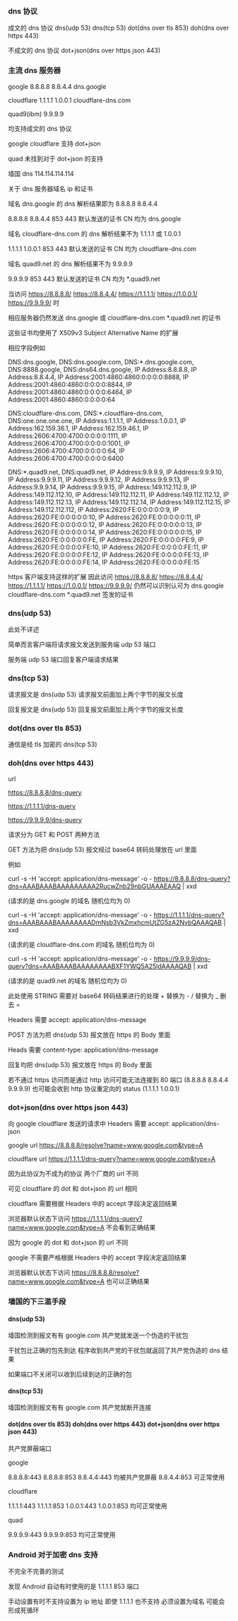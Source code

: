 ### dns 协议

成文的 dns 协议 dns(udp 53) dns(tcp 53) dot(dns over tls 853) doh(dns over https 443)

不成文的 dns 协议 dot+json(dns over https json 443)

### 主流 dns 服务器

google 8.8.8.8 8.8.4.4 dns.google

cloudflare 1.1.1.1 1.0.0.1 cloudflare-dns.com

quad9(ibm) 9.9.9.9

均支持成文的 dns 协议

google cloudflare 支持 dot+json

quad 未找到对于 dot+json 的支持

墙国 dns 114.114.114.114

关于 dns 服务器域名 ip 和证书

域名 dns.google 的 dns 解析结果即为 8.8.8.8 8.8.4.4

8.8.8.8 8.8.4.4 853 443 默认发送的证书 CN 均为 dns.google

域名 cloudflare-dns.com 的 dns 解析结果不为 1.1.1.1 或 1.0.0.1

1.1.1.1 1.0.0.1 853 443 默认发送的证书 CN 均为 cloudflare-dns.com

域名 quad9.net 的 dns 解析结果不为 9.9.9.9

9.9.9.9 853 443 默认发送的证书 CN 均为 *.quad9.net

当访问 https://8.8.8.8/ https://8.8.4.4/ https://1.1.1.1/ https://1.0.0.1/ https://9.9.9.9/ 时

相应服务器仍然发送 dns.google 或 cloudflare-dns.com *.quad9.net 的证书

这些证书均使用了 X509v3 Subject Alternative Name 的扩展

相应字段例如

DNS:dns.google, DNS:dns.google.com, DNS:*.dns.google.com, DNS:8888.google, DNS:dns64.dns.google, IP Address:8.8.8.8, IP Address:8.8.4.4, IP Address:2001:4860:4860:0:0:0:0:8888, IP Address:2001:4860:4860:0:0:0:0:8844, IP Address:2001:4860:4860:0:0:0:0:6464, IP Address:2001:4860:4860:0:0:0:0:64

DNS:cloudflare-dns.com, DNS:*.cloudflare-dns.com, DNS:one.one.one.one, IP Address:1.1.1.1, IP Address:1.0.0.1, IP Address:162.159.36.1, IP Address:162.159.46.1, IP Address:2606:4700:4700:0:0:0:0:1111, IP Address:2606:4700:4700:0:0:0:0:1001, IP Address:2606:4700:4700:0:0:0:0:64, IP Address:2606:4700:4700:0:0:0:0:6400

DNS:*.quad9.net, DNS:quad9.net, IP Address:9.9.9.9, IP Address:9.9.9.10, IP Address:9.9.9.11, IP Address:9.9.9.12, IP Address:9.9.9.13, IP Address:9.9.9.14, IP Address:9.9.9.15, IP Address:149.112.112.9, IP Address:149.112.112.10, IP Address:149.112.112.11, IP Address:149.112.112.12, IP Address:149.112.112.13, IP Address:149.112.112.14, IP Address:149.112.112.15, IP Address:149.112.112.112, IP Address:2620:FE:0:0:0:0:0:9, IP Address:2620:FE:0:0:0:0:0:10, IP Address:2620:FE:0:0:0:0:0:11, IP Address:2620:FE:0:0:0:0:0:12, IP Address:2620:FE:0:0:0:0:0:13, IP Address:2620:FE:0:0:0:0:0:14, IP Address:2620:FE:0:0:0:0:0:15, IP Address:2620:FE:0:0:0:0:0:FE, IP Address:2620:FE:0:0:0:0:FE:9, IP Address:2620:FE:0:0:0:0:FE:10, IP Address:2620:FE:0:0:0:0:FE:11, IP Address:2620:FE:0:0:0:0:FE:12, IP Address:2620:FE:0:0:0:0:FE:13, IP Address:2620:FE:0:0:0:0:FE:14, IP Address:2620:FE:0:0:0:0:FE:15

https 客户端支持这样的扩展 因此访问 https://8.8.8.8/ https://8.8.4.4/ https://1.1.1.1/ https://1.0.0.1/ https://9.9.9.9/ 仍然可以识别认可为 dns.google cloudflare-dns.com *.quad9.net 签发的证书

### dns(udp 53)

此处不详述

简单而言客户端将请求报文发送到服务端 udp 53 端口

服务端 udp 53 端口回复客户端请求结果

### dns(tcp 53)

请求报文是 dns(udp 53) 请求报文前面加上两个字节的报文长度

回复报文是 dns(udp 53) 回复报文前面加上两个字节的报文长度

### dot(dns over tls 853)

通信是经 tls 加密的 dns(tcp 53)

### doh(dns over https 443)

url

https://8.8.8.8/dns-query

https://1.1.1.1/dns-query

https://9.9.9.9/dns-query

请求分为 GET 和 POST 两种方法

GET 方法为把 dns(udp 53) 报文经过 base64 转码处理放在 url 里面

例如

curl -s -H 'accept: application/dns-message' -o - https://8.8.8.8/dns-query?dns=AAABAAABAAAAAAAAA2RucwZnb29nbGUAAAEAAQ | xxd

(请求的是 dns.google 的域名 随机位均为 0)

curl -s -H 'accept: application/dns-message' -o - https://1.1.1.1/dns-query?dns=AAABAAABAAAAAAAADmNsb3VkZmxhcmUtZG5zA2NvbQAAAQAB | xxd

(请求的是 cloudflare-dns.com 的域名 随机位均为 0)

curl -s -H 'accept: application/dns-message' -o - https://9.9.9.9/dns-query?dns=AAABAAABAAAAAAAABXF1YWQ5A25ldAAAAQAB | xxd

(请求的是 quad9.net 的域名 随机位均为 0)

此处使用 STRING 需要对 base64 转码结果进行的处理 + 替换为 -   / 替换为 _   删去 =

Headers 需要 accept: application/dns-message

POST 方法为把 dns(udp 53) 报文放在 https 的 Body 里面

Heads 需要 content-type: application/dns-message

回复均把 dns(udp 53) 报文放在 https 的 Body 里面

若不通过 https 访问而是通过 http 访问可能无法连接到 80 端口 (8.8.8.8 8.8.4.4 9.9.9.9) 也可能会收到 http 协议重定向的 status (1.1.1.1 1.0.0.1)

### dot+json(dns over https json 443)

向 google cloudflare 发送的请求中 Headers 需要 accept: application/dns-json

google url https://8.8.8.8/resolve?name=www.google.com&type=A

cloudflare url  https://1.1.1.1/dns-query?name=www.google.com&type=A

因为此协议为不成为的协议 两个厂商的 url 不同

可见 cloudflare 的 dot 和 dot+json 的 url 相同

cloudflare 需要根据 Headers 中的 accept 字段决定返回结果

浏览器默认状态下访问 https://1.1.1.1/dns-query?name=www.google.com&type=A 不会看到正确结果

因为 google 的 dot 和 dot+json 的 url 不同

google 不需要严格根据 Headers 中的 accept 字段决定返回结果

浏览器默认状态下访问 https://8.8.8.8/resolve?name=www.google.com&type=A 也可以正确结果

### 墙国的下三滥手段

#### dns(udp 53)

墙国检测到报文有有 google.com 共产党就发送一个伪造的干扰包

干扰包比正确的包先到达 程序收到共产党的干扰包就返回了共产党伪造的 dns 结果

如果端口不关闭可以收到后续到达的正确的包

#### dns(tcp 53)

墙国检测到报文有有 google.com 共产党就断开连接

#### dot(dns over tls 853) doh(dns over https 443) dot+json(dns over https json 443)

共产党屏蔽端口

google

8.8.8.8:443 8.8.8.8:853  8.8.4.4:443 均被共产党屏蔽 8.8.4.4:853 可正常使用

cloudflare

1.1.1.1:443 1.1.1.1:853 1.0.0.1:443 1.0.0.1:853 均可正常使用

quad

9.9.9.9:443 9.9.9.9:853 均可正常使用

### Android 对于加密 dns 支持

不完全不完善的测试

发现 Android 自动有时使用的是 1.1.1.1 853 端口

手动设置有时不支持设置为 ip 地址 即使 1.1.1.1 也不支持 必须设置为域名 可能会形成死循环
